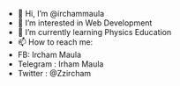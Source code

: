 - 👋 Hi, I’m @irchammaula
- 👀 I’m interested in Web Development
- 🌱 I’m currently learning Physics Education
- 📫 How to reach me:
- FB: Ircham Maula
- Telegram : Irham Maula
- Twitter : @Zzircham

<!---
irchammaula/irchammaula is a ✨ special ✨ repository because its `README.md` (this file) appears on your GitHub profile.
You can click the Preview link to take a look at your changes.
--->

